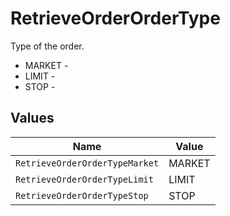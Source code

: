 # RetrieveOrderOrderType

Type of the order.
* MARKET - 
* LIMIT - 
* STOP - 


## Values

| Name                           | Value                          |
| ------------------------------ | ------------------------------ |
| `RetrieveOrderOrderTypeMarket` | MARKET                         |
| `RetrieveOrderOrderTypeLimit`  | LIMIT                          |
| `RetrieveOrderOrderTypeStop`   | STOP                           |